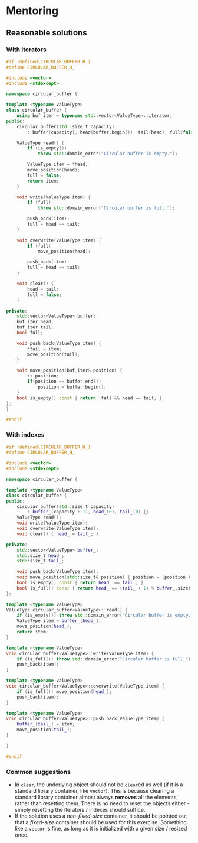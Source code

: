 # Mentoring

## Reasonable solutions

### With iterators

```C++
#if !defined(CIRCULAR_BUFFER_H_)
#define CIRCULAR_BUFFER_H_

#include <vector>
#include <stdexcept>

namespace circular_buffer {

template <typename ValueType>
class circular_buffer {
    using buf_iter = typename std::vector<ValueType>::iterator;
public:
    circular_buffer(std::size_t capacity) 
        : buffer(capacity), head(buffer.begin()), tail(head), full(false) {}

    ValueType read() {
        if (is_empty())
            throw std::domain_error("Circular buffer is empty.");

        ValueType item = *head;
        move_position(head);
        full = false;
        return item;
    }

    void write(ValueType item) {
        if (full)
            throw std::domain_error("Circular buffer is full.");

        push_back(item);
        full = head == tail;
    }

    void overwrite(ValueType item) {
        if (full)
            move_position(head);

        push_back(item);
        full = head == tail;
    }

    void clear() {
        head = tail;
        full = false;
    }

private:
    std::vector<ValueType> buffer;
    buf_iter head;
    buf_iter tail;
    bool full;

    void push_back(ValueType item) {
        *tail = item;
        move_position(tail);
    }

    void move_position(buf_iter& position) {
        ++ position;
        if(position == buffer.end())
            position = buffer.begin();
    }
    bool is_empty() const { return !full && head == tail; }
};
}

#endif
```

### With indexes

```C++
#if !defined(CIRCULAR_BUFFER_H_)
#define CIRCULAR_BUFFER_H_

#include <vector>
#include <stdexcept>

namespace circular_buffer {

template <typename ValueType>
class circular_buffer {
public:
    circular_buffer(std::size_t capacity) 
        : buffer_(capacity + 1), head_(0), tail_(0) {}
    ValueType read();
    void write(ValueType item);
    void overwrite(ValueType item);
    void clear() { head_ = tail_; }

private:
    std::vector<ValueType> buffer_;
    std::size_t head_;
    std::size_t tail_;

    void push_back(ValueType item);
    void move_position(std::size_t& position) { position = (position + 1) % buffer_.size(); }
    bool is_empty() const { return head_ == tail_; }
    bool is_full() const { return head_ == (tail_ + 1) % buffer_.size(); }
};

template <typename ValueType>
ValueType circular_buffer<ValueType>::read() {
    if (is_empty()) throw std::domain_error("Circular buffer is empty."); 
    ValueType item = buffer_[head_];
    move_position(head_);
    return item;
}

template <typename ValueType>
void circular_buffer<ValueType>::write(ValueType item) {
    if (is_full()) throw std::domain_error("Circular buffer is full.");
    push_back(item);
}

template <typename ValueType>
void circular_buffer<ValueType>::overwrite(ValueType item) {
    if (is_full()) move_position(head_);
    push_back(item);
}

template <typename ValueType>
void circular_buffer<ValueType>::push_back(ValueType item) {
    buffer_[tail_] = item;
    move_position(tail_);
}

}

#endif
```

### Common suggestions

* In `clear`, the underlying object should not be `clear`ed as well (if it is a standard library container, like `vector`). This is because clearing a standard library container almost always **removes** all the elements, rather than resetting them. There is no need to reset the objects either - simply resetting the iterators / indexes should suffice.
* If the solution uses a *non-fixed-size* container, it should be pointed out that a *fixed-size* container should be used for this exercise. Something like a `vector` is fine, as long as it is initialized with a given size / resized once.
